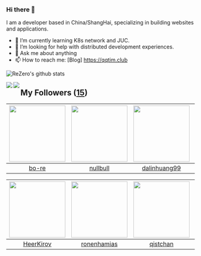### Hi there 👋

  I am a developer based in China/ShangHai, specializing in building websites and applications.
  
  - 🌱 I’m currently learning K8s network and JUC.
  - 🤔 I’m looking for help with distributed development experiences.
  - 💬 Ask me about anything
  - 📫 How to reach me: [Blog] https://qqtim.club
  
  
  ![ReZero's github stats](https://github-readme-stats.vercel.app/api?username=rezeros&show_icons=true&title_color=fff&icon_color=79ff97&text_color=9f9f9f&bg_color=151515)
  
  
  <a href="https://github.com/rezeros/zerobox">
<img align="left" src="https://github-readme-stats.vercel.app/api/pin/?username=rezeros&repo=zerobox&title_color=fff&icon_color=79ff97&text_color=9f9f9f&bg_color=151515" />
  </a>
  <a href="https://github.com/rezeros/leetcode">
<img align="left" src="https://github-readme-stats.vercel.app/api/pin/?username=rezeros&repo=leetcode&title_color=fff&icon_color=79ff97&text_color=9f9f9f&bg_color=151515" />
  </a>
  
## My Followers ([15](https://github.com/ReZeroS?tab=followers))

| <img src="https://avatars2.githubusercontent.com/u/47686772?v=4" width="150" height="150" /> | <img src="https://avatars2.githubusercontent.com/u/28078734?v=4" width="150" height="150" /> | <img src="https://avatars2.githubusercontent.com/u/6508763?v=4" width="150" height="150" /> | <img src="https://avatars0.githubusercontent.com/u/32831059?v=4" width="150" height="150" /> |
| :------------------------------------------------------------------------------------------: | :------------------------------------------------------------------------------------------: | :-----------------------------------------------------------------------------------------: | :------------------------------------------------------------------------------------------: |
|                               [bo-re](https://github.com/bo-re)                              |                            [nullbull](https://github.com/nullbull)                           |                       [dalinhuang99](https://github.com/dalinhuang99)                       |                          [opengineer](https://github.com/opengineer)                         |

| <img src="https://avatars2.githubusercontent.com/u/26834294?v=4" width="150" height="150" /> | <img src="https://avatars0.githubusercontent.com/u/1706296?v=4" width="150" height="150" /> | <img src="https://avatars2.githubusercontent.com/u/11344747?v=4" width="150" height="150" /> | <img src="https://avatars3.githubusercontent.com/u/29314819?v=4" width="150" height="150" /> |
| :------------------------------------------------------------------------------------------: | :-----------------------------------------------------------------------------------------: | :------------------------------------------------------------------------------------------: | :------------------------------------------------------------------------------------------: |
|                           [HeerKirov](https://github.com/HeerKirov)                          |                        [ronenhamias](https://github.com/ronenhamias)                        |                            [qistchan](https://github.com/qistchan)                           |                       [johntakesnote](https://github.com/johntakesnote)                      |